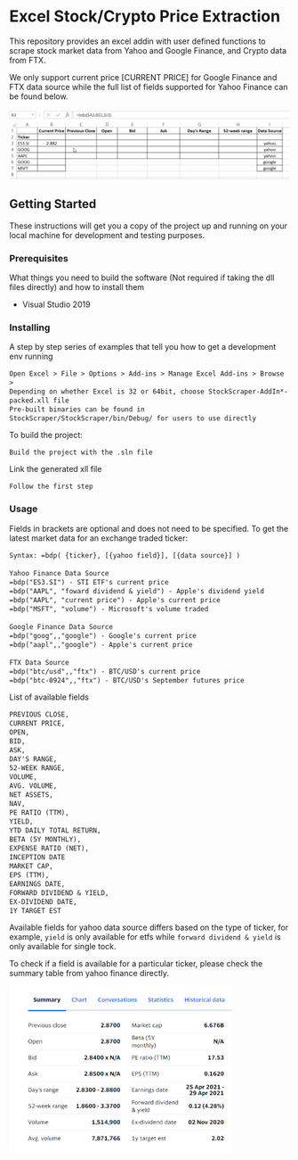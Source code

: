 # Excel Stock/Crypto Price Extraction

This repository provides an excel addin with user defined functions to scrape stock market data from Yahoo and Google Finance, and Crypto data from FTX.

We only support current price [CURRENT PRICE] for Google Finance and FTX data source while the full list of fields supported for Yahoo Finance can be found below.

![](excel-stock-webscrape-demo.gif)

## Getting Started

These instructions will get you a copy of the project up and running on your local machine for development and testing purposes.

### Prerequisites

What things you need to build the software (Not required if taking the dll files directly) and how to install them

- Visual Studio 2019

### Installing

A step by step series of examples that tell you how to get a development env running

```
Open Excel > File > Options > Add-ins > Manage Excel Add-ins > Browse >
Depending on whether Excel is 32 or 64bit, choose StockScraper-AddIn*-packed.xll file
Pre-built binaries can be found in StockScraper/StockScraper/bin/Debug/ for users to use directly
```

To build the project:

```
Build the project with the .sln file
```

Link the generated xll file

```
Follow the first step
```

### Usage

Fields in brackets are optional and does not need to be specified.
To get the latest market data for an exchange traded ticker:

```
Syntax: =bdp( {ticker}, [{yahoo field}], [{data source}] )

Yahoo Finance Data Source
=bdp("ES3.SI") - STI ETF's current price
=bdp("AAPL", "foward dividend & yield") - Apple's dividend yield
=bdp("AAPL", "current price") - Apple's current price
=bdp("MSFT", "volume") - Microsoft's volume traded

Google Finance Data Source
=bdp("goog",,"google") - Google's current price
=bdp("aapl",,"google") - Apple's current price

FTX Data Source
=bdp("btc/usd",,"ftx") - BTC/USD's current price
=bdp("btc-0924",,"ftx") - BTC/USD's September futures price
```

List of available fields

```
PREVIOUS CLOSE,
CURRENT PRICE,
OPEN,
BID,
ASK,
DAY'S RANGE,
52-WEEK RANGE,
VOLUME,
AVG. VOLUME,
NET ASSETS,
NAV,
PE RATIO (TTM),
YIELD,
YTD DAILY TOTAL RETURN,
BETA (5Y MONTHLY),
EXPENSE RATIO (NET),
INCEPTION DATE
MARKET CAP,
EPS (TTM),
EARNINGS DATE,
FORWARD DIVIDEND & YIELD,
EX-DIVIDEND DATE,
1Y TARGET EST
```

Available fields for yahoo data source differs based on the type of ticker, for example, `yield` is only available for etfs while `forward dividend & yield` is only available for single tock.

To check if a field is available for a particular ticker, please check the summary table from yahoo finance directly.

<img src="summary_table.PNG" width="400" height="300"/>
